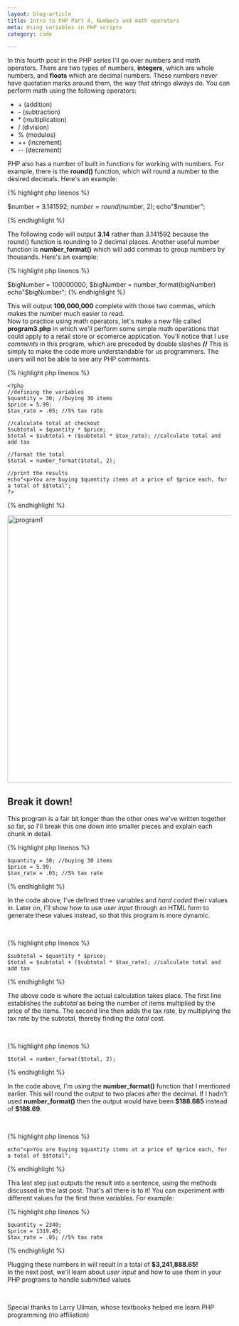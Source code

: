 ```yaml
---
layout: blog-article
title: Intro to PHP Part 4, Numbers and math operators
meta: Using variables in PHP scripts
category: code

---
```

<p>In this fourth post in the PHP series I'll go over numbers and math operators. There are two types of numbers, <strong>integers</strong>, which are whole numbers, and <strong>floats</strong> which are decimal numbers. These numbers never have quotation marks around them, the way that strings always do. You can perform math using the following operators:</p>



<ul class="blog">
	<li>+ (addition)</li>
	<li>- (subtraction)</li>
	<li>* (multiplication)</li>
	<li>/ (division)</li>
	<li>% (modulos)</li>
	<li>++ (increment)</li>
	<li>-- (decrement)</li>
</ul>

<p>PHP also has a number of built in functions for working with numbers. For example, there is the <strong>round()</strong> function, which will round a number to the desired decimals. Here's an example:</p>


{% highlight php linenos %}

$number = 3.141592;
$number = round($number, 2);
echo"$number";

{% endhighlight %}
<p>The following code will output <strong>3.14</strong> rather than 3.141592 because the round() function is rounding to 2 decimal places. Another useful number function is <strong>number_format()</strong> which will add commas to group numbers by thousands. Here's an example:</p>

{% highlight php linenos %}

$bigNumber = 100000000;
$bigNumber = number_format(bigNumber)
echo"$bigNumber";
{% endhighlight %}

<p>This will output <strong>100,000,000</strong> complete with those two commas, which makes the number much easier to read. 
<br>
Now to practice using math operators, let's make a new file called <strong>program3.php</strong> in which we'll perform some simple math operations that could apply to a retail store or ecomerce application. You'll notice that I use <em>comments</em> in this program, which are preceded by double slashes <strong>//</strong> This is simply to make the code more understandable for us programmers. The users will not be able to see any PHP comments.</p>

{% highlight php linenos %}

    <?php
    //defining the variables
    $quantity = 30; //buying 30 items
    $price = 5.99;
    $tax_rate = .05; //5% tax rate

    //calculate total at checkout
    $subtotal = $quantity * $price;
    $total = $subtotal + ($subtotal * $tax_rate); //calculate total and add tax

    //format the total
    $total = number_format($total, 2); 

    //print the results
    echo"<p>You are buying $quantity items at a price of $price each, for a total of $$total";
    ?>

{% endhighlight %}

<a href="https://c7.staticflickr.com/1/257/31756713710_9d3efdc971_z.jpg" title="program1" data-lity> <img src="https://farm5.staticflickr.com/4755/39247118574_6c79f5077a_z.jpg" width="600" alt="program1">
</a>
<h2>Break it down!</h2>
<p>This program is a fair bit longer than the other ones we've written together so far, so I'll break this one down into smaller pieces and explain each chunk in detail.</p>


{% highlight php linenos %}

    $quantity = 30; //buying 30 items
    $price = 5.99;
    $tax_rate = .05; //5% tax rate

{% endhighlight %}

<p>In the code above, I've defined three variables and <em>hard coded</em> their values in. Later on, I'll show how to use <em>user input</em> through an HTML form to generate these values instead, so that this program is more dynamic.</p>

<br>

{% highlight php linenos %}

    $subtotal = $quantity * $price;
    $total = $subtotal + ($subtotal * $tax_rate); //calculate total and add tax

{% endhighlight %}

<p>The above code is where the actual calculation takes place. The first line establishes the <em>subtotal</em> as being the number of items multiplied by the price of the items. The second line then adds the tax rate, by multiplying the tax rate by the subtotal, thereby finding the <em>total</em> cost.</p>
<br>

{% highlight php linenos %}

    $total = number_format($total, 2); 

{% endhighlight %}

<p>In the code above, I'm using the <strong>number_format()</strong> function that I mentioned earlier. This will round the output to two places after the decimal. If I hadn't used <strong>number_format()</strong> then the output would have been <strong> $188.685</strong> instead of <strong> $188.69</strong>.</p>

<br>

{% highlight php linenos %}

    echo"<p>You are buying $quantity items at a price of $price each, for a total of $$total";

{% endhighlight %}

<p>This last step just outputs the result into a sentence, using the methods discussed in the last post. That's all there is to it! You can experiment with different values for the first three variables. For example:</p>

{% highlight php linenos %}

    $quantity = 2340; 
    $price = 1319.45;
    $tax_rate = .05; //5% tax rate

{% endhighlight %}

<p>Plugging these numbers in will result in a total of <strong>$3,241,888.65!</strong> 
<br>
In the next post, we'll learn about <em>user input</em> and how to use them in your PHP programs to handle submitted values</p>

<br>
<p id="smallText">Special thanks to Larry Ullman, whose textbooks helped me learn PHP programming (no affiliation)</p>